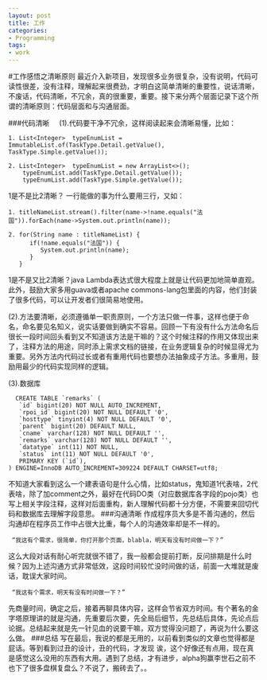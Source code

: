 ```yaml
---
layout: post
title: 工作
categories:
- Programming 
tags:
- work
---
```


#工作感悟之清晰原则
  最近介入新项目，发现很多业务很复杂，没有说明，代码可读性很差，没有注释，理解起来很费劲，才明白这简单清晰的重要性，说话清晰，不废话，代码清晰，不冗余，真的很重要，重要。接下来分两个层面记录下这个所谓的清晰原则：代码层面和与沟通层面。
 
###代码清晰
&nbsp;&nbsp;&nbsp;&nbsp;(1).代码要干净不冗余，这样阅读起来会清晰易懂，比如：

	1. List<Integer>  typeEnumList = ImmutableList.of(TaskType.Detail.getValue(), TaskType.Simple.getValue());

	2. List<Integer>  typeEnumList = new ArrayList<>();
		typeEnumList.add(TaskType.Detail.getValue());
		typeEnumList.add(TaskType.Simple.getValue());
1是不是比2清晰？ 一行能做的事为什么要用三行，又如：
	
	1. titleNameList.stream().filter(name->!name.equals("法国")).forEach(name->System.out.println(name));
	
	2. for(String name : titleNameList) {
	      if(!name.equals("法国")) {
	         System.out.println(name);
	      }
	   }
1是不是又比2清晰？java Lambda表达式很大程度上就是让代码更加地简单直观。
此外，鼓励大家多用guava或者apache commons-lang包里面的内容，他们封装了很多代码，可以让开发者们很简易地使用。

(2).方法要清晰，必须遵循单一职责原则，一个方法只做一件事，这样也便于命名，命名要见名知义，说实话要做到确实不容易。回顾一下有没有什么方法命名后很长一段时间回头看到又不知道该方法是干嘛的？这个时候注释的作用又体现出来了，注释方法的用途，同时添上需求文档的链接，在业务逻辑复杂的时候显得尤为重要。另外方法内代码过长或者有重用代码也要想办法抽象成子方法。多重用，鼓励用最少的代码实现同样的逻辑。

(3).数据库
     
      CREATE TABLE `remarks` (
       `id` bigint(20) NOT NULL AUTO_INCREMENT,
       `rpoi_id` bigint(20) NOT NULL DEFAULT '0',
       `hosttype` tinyint(4) NOT NULL DEFAULT '0',
       `parent` bigint(20) DEFAULT NULL,
       `cname` varchar(128) NOT NULL DEFAULT '',
       `remarks` varchar(128) NOT NULL DEFAULT '',
       `datatype` int(11) NOT NULL,
       `status` int(11) NOT NULL DEFAULT '0', 
       PRIMARY KEY (`id`),
    ) ENGINE=InnoDB AUTO_INCREMENT=309224 DEFAULT CHARSET=utf8;

不知道大家看到这么一个建表语句是什么心情，比如status，鬼知道1代表啥，2代表啥，除了加comment之外，最好在代码DO类（对应数据库各字段的pojo类）也写上相关字段注释，这样对后面重构，新人理解代码都十分方便，不需要来回切代码和数据库去理解字段意思。
###沟通清晰
  作成程序员大多是不善沟通的，然后沟通却在程序员工作中占很大比重，每个人的沟通效率却是不一样的。
  
     “我这有个需求，很简单，你打开那个页面，blabla，明天有没有时间做一下？”    
 这么大段对话有耐心听完就很不错了，我一般都会提前打断，反问排期是什么时候？因为上述沟通方式非常低效，这段时间较忙没时间做的话，前面一大堆就是废话，耽误大家时间。
   
     “我这有个需求，明天有没有时间做一下？”
 先商量时间，确定之后，接着再聊具体内容，这样会节省双方时间。有个著名的金字塔原理讲的就是沟通，先重要后次要，先全局后细节，先总结后具体，先论点后论据。总结起来就是先一针见血的说要干嘛，双方觉得没问题了，再说为什么要这么做。
###总结
  写在最后，我说的都是无用的，以前看到类似的文章也觉得都是屁话。等到看到过丑的设计，丑的代码，才发现 诶，这个好像还有点用，现在真是感觉这么没用的东西有大用。遇到了总结，才有进步，alpha狗赢李世石之前不也下了很多盘棋复盘么？不说了，搬砖去了。。

